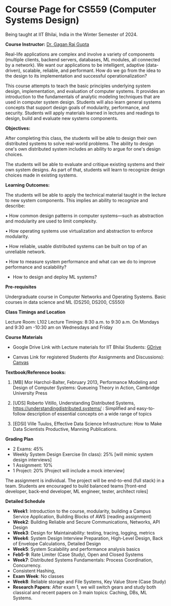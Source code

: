 # Course Page for CS559 (Computer Systems Design)

Being taught at IIT Bhilai, India in the Winter Semester of 2024. 

__Course Instructor:__ [Dr. Gagan Raj Gupta ](https://www.iitbhilai.ac.in/index.php?pid=gagan) 

Real-life applications are complex and involve a variety of components (multiple clients, backend servers, databases, ML modules, all connected by a network). We want our applications to be intelligent, adaptive (data-driven), scalable, reliable, and performant. How do we go from the idea to the design to its implementation and successful operationalization?

This course attempts to teach the basic principles underlying system design, implementation, and evaluation of computer systems. It provides an introduction to the fundamentals of analytic modeling techniques that are used in computer system design. Students will also learn general systems concepts that support design goals of modularity, performance, and security. Students will apply materials learned in lectures and readings to design, build and evaluate new systems components.

__Objectives:__

After completing this class, the students will be able to design their own distributed systems to solve real-world problems. The ability to design one's own distributed system includes an ability to argue for one's design choices.

The students will be able to evaluate and critique existing systems and their own system designs. As part of that, students will learn to recognize design choices made in existing systems.

__Learning Outcomes:__

The students will be able to apply the technical material taught in the lecture to new system components. This implies an ability to recognize and describe:

• How common design patterns in computer systems—such as abstraction and modularity are used to limit complexity.

• How operating systems use virtualization and abstraction to enforce modularity.

• How reliable, usable distributed systems can be built on top of an unreliable network.

• How to measure system performance and what can we do to improve performance and scalability?

* How to design and deploy ML systems?

__Pre-requisites__

Undergraduate course in Computer Networks and Operating Systems. Basic courses in data science and ML (DS250, DS200, CS550)


__Class Timings and Location__

Lecture Room: L102
Lecture Timings: 8:30 a.m. to 9:30 a.m. On Mondays and 9:30 am -10:30 am on Wednesdays and Friday

__Course Materials__

* Google Drive Link with Lecture materials for IIT Bhilai Students: [GDrive](https://drive.google.com/drive/folders/1i0VtvMyIu4FIVmAxFJ81NnOdoT1atasW)

* Canvas Link for registered Students (for Assignments and Discussions): [Canvas](https://canvas.instructure.com/courses/4085885)

__Textbook/Reference books:__

1. [MB] Mor Harchol-Balter, February 2013, Performance Modeling and Design of Computer Systems: Queueing Theory in Action, Cambridge University Press

2. [UDS] Roberto Vitillo, Understanding Distributed Systems, https://understandingdistributed.systems/ : Simplified and easy-to-follow description of essential concepts on a wide range of topics
3. [EDSI] Ville Tuulos, Effective Data Science Infrastructure: How to Make Data Scientists Productive, Manning Publications.


__Grading Plan__

* 2 Exams: 45%
* Weekly System Design Exercise (In class): 25% [will mimic system design interviews]
* 1 Assignment: 10%
* 1 Project: 20% [Project will include a mock interview]

The assignment is individual. The project will be end-to-end (full stack) in a team. Students are encouraged to build balanced teams [front-end developer, back-end developer, ML engineer, tester, architect roles] 

__Detailed Schedule__

* __Week1__: Introduction to the course, modularity, building a Campus Service Application, Building Blocks of AWS (reading assignment)
* __Week2__: Building Reliable and Secure Communications, Networks, API Design 
* __Week3__: Design for Maintainability: testing, tracing, logging, metrics
* __Week4__: System Design Interview Preparation, High-Level Design, Back of Envelope Calculations, Detailed Design
* __Week5__: System Scalability and performance analysis basics
* __Feb5-9__: Rate Limiter (Case Study), Open and Closed Systems
 * __Week7__: Distributed Systems Fundamentals: Process Coordination, Concurrency.
*   Consistent Hashing, 
* __Exam Week__: No classes
* __Week8__: Reliable storage and File Systems, Key Value Store (Case Study)
* __Research Papers__: After exam 1, we will switch gears and study both classical and recent papers on 3 main topics: Caching, DBs, ML Systems.
